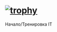 
[![trophy](https://github-profile-trophy.vercel.app/?username=VeseOKkW&theme=onedark)](https://github.com/ryo-ma/github-profile-trophy)
==============================================================================================================================
Начало/Тренировка IT

